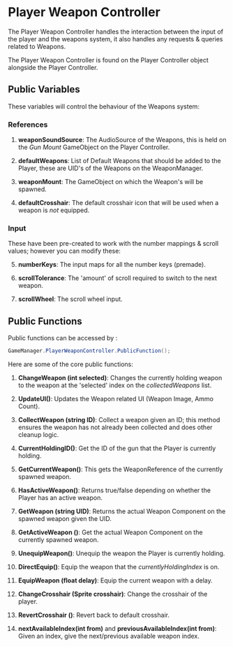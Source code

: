 # Player Weapon Controller

The Player Weapon Controller handles the interaction between the input of the player and the weapons system, it also handles any requests & queries related to Weapons.

The Player Weapon Controller is found on the Player Controller object alongside the Player Controller.

## Public Variables

These variables will control the behaviour of the Weapons system:

### References

1. **weaponSoundSource**: The AudioSource of the Weapons, this is held on the _Gun Mount_ GameObject on the Player Controller.

2. **defaultWeapons**: List of Default Weapons that should be added to the Player, these are UID's of the Weapons on the WeaponManager.

3. **weaponMount**: The GameObject on which the Weapon's will be spawned.

4. **defaultCrosshair**: The default crosshair icon that will be used when a weapon is _not_ equipped.

### Input

These have been pre-created to work with the number mappings & scroll values; however you can modify these:

5. **numberKeys**: The input maps for all the number keys (premade).

6. **scrollTolerance**: The 'amount' of scroll required to switch to the next weapon.

7. **scrollWheel**: The scroll wheel input.

## Public Functions

Public functions can be accessed by :

```C#
GameManager.PlayerWeaponController.PublicFunction();
```

Here are some of the core public functions:

1. **ChangeWeapon (int selected)**: Changes the currently holding weapon to the weapon at the 'selected' index on the _collectedWeapons_ list.

2. **UpdateUI()**: Updates the Weapon related UI (Weapon Image, Ammo Count).

3. **CollectWeapon (string ID)**: Collect a weapon given an ID; this method ensures the weapon has not already been collected and does other cleanup logic.

4. **CurrentHoldingID()**: Get the ID of the gun that the Player is currently holding.

5. **GetCurrentWeapon()**: This gets the WeaponReference of the currently spawned weapon.

6. **HasActiveWeapon()**: Returns true/false depending on whether the Player has an active weapon.

7. **GetWeapon (string UID)**: Returns the actual Weapon Component on the spawned weapon given the UID.

8. **GetActiveWeapon ()**: Get the actual Weapon Component on the currently spawned weapon.

9. **UnequipWeapon()**: Unequip the weapon the Player is currently holding.

10. **DirectEquip()**: Equip the weapon that the _currentlyHoldingIndex_ is on.

11. **EquipWeapon (float delay)**: Equip the current weapon with a delay.

12. **ChangeCrosshair (Sprite crosshair)**: Change the crosshair of the player.

13. **RevertCrosshair ()**: Revert back to default crosshair.

14. **nextAvailableIndex(int from)** and **previousAvailableIndex(int from)**: Given an index, give the next/previous available weapon index.
